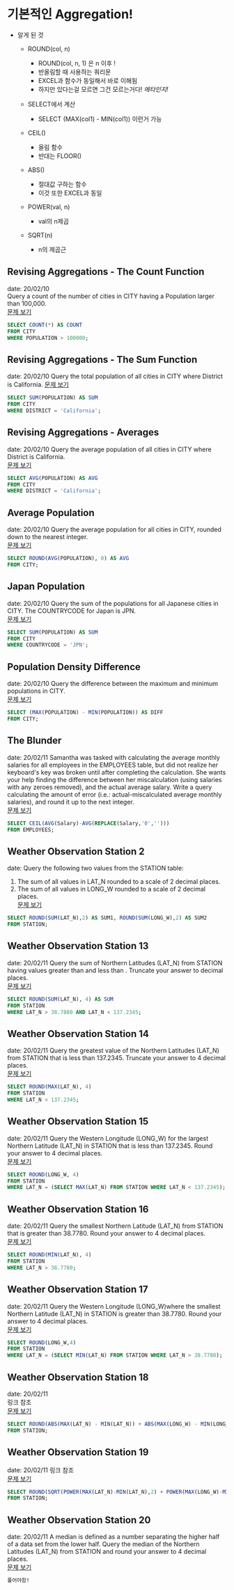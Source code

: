 # 기본적인 Aggregation! 
* 알게 된 것
  * ROUND(col, n)
    * ROUND(col, n, 1) 은 n 이후 !
    * 반올림할 때 사용하는 쿼리문
    * EXCEL과 함수가 동일해서 바로 이해됨
    * 하지만 있다는걸 모르면 그건 모르는거다! *메타인지!*
    
  * SELECT에서 계산
    * SELECT (MAX(col1) - MIN(col1)) 이런거 가능
  * CEIL()
    * 올림 함수
    * 반대는 FLOOR()
  * ABS()
    * 절대값 구하는 함수
    * 이것 또한 EXCEL과 동일
  * POWER(val, n)
    * val의 n제곱
  * SQRT(n)
    * n의 제곱근
    
## Revising Aggregations - The Count Function
date: 20/02/10  
Query a count of the number of cities in CITY having a Population larger than 100,000.  
[문제 보기](https://www.hackerrank.com/challenges/revising-aggregations-the-count-function/problem)  
```SQL
SELECT COUNT(*) AS COUNT
FROM CITY
WHERE POPULATION > 100000;
```

## Revising Aggregations - The Sum Function
date: 20/02/10
  Query the total population of all cities in CITY where District is California.
[문제 보기](https://www.hackerrank.com/challenges/revising-aggregations-sum/problem?h_r=next-challenge&h_v=zen)  
```SQL
SELECT SUM(POPULATION) AS SUM
FROM CITY
WHERE DISTRICT = 'California';
```

## Revising Aggregations - Averages
date: 20/02/10
Query the average population of all cities in CITY where District is California.  
[문제 보기](https://www.hackerrank.com/challenges/revising-aggregations-the-average-function/problem?h_r=next-challenge&h_v=zen&h_r=next-challenge&h_v=zen)  
```SQL
SELECT AVG(POPULATION) AS AVG
FROM CITY
WHERE DISTRICT = 'California';
```

## Average Population
date: 20/02/10
Query the average population for all cities in CITY, rounded down to the nearest integer.  
[문제 보기](https://www.hackerrank.com/challenges/average-population/problem?h_r=next-challenge&h_v=zen&h_r=next-challenge&h_v=zen&h_r=next-challenge&h_v=zen)  
```SQL
SELECT ROUND(AVG(POPULATION), 0) AS AVG
FROM CITY;
```

## Japan Population
date: 20/02/10
Query the sum of the populations for all Japanese cities in CITY. The COUNTRYCODE for Japan is JPN.  
[문제 보기](https://www.hackerrank.com/challenges/japan-population/problem?h_r=next-challenge&h_v=zen&h_r=next-challenge&h_v=zen&h_r=next-challenge&h_v=zen&h_r=next-challenge&h_v=zen)  
```SQL
SELECT SUM(POPULATION) AS SUM
FROM CITY
WHERE COUNTRYCODE = 'JPN';
```

## Population Density Difference
date: 20/02/10
Query the difference between the maximum and minimum populations in CITY.  
[문제 보기](https://www.hackerrank.com/challenges/population-density-difference/problem?h_r=next-challenge&h_v=zen&h_r=next-challenge&h_v=zen&h_r=next-challenge&h_v=zen&h_r=next-challenge&h_v=zen&h_r=next-challenge&h_v=zen)  
```SQL
SELECT (MAX(POPULATION) - MIN(POPULATION)) AS DIFF
FROM CITY;
```

## The Blunder
date: 20/02/11
Samantha was tasked with calculating the average monthly salaries for all employees in the EMPLOYEES table, but did not realize her keyboard's  key was broken until after completing the calculation. She wants your help finding the difference between her miscalculation (using salaries with any zeroes removed), and the actual average salary.
Write a query calculating the amount of error (i.e.: actual-miscalculated average monthly salaries), and round it up to the next integer.  
[문제 보기](https://www.hackerrank.com/challenges/the-blunder/problem?h_r=next-challenge&h_v=zen&h_r=next-challenge&h_v=zen&h_r=next-challenge&h_v=zen&h_r=next-challenge&h_v=zen&h_r=next-challenge&h_v=zen&h_r=next-challenge&h_v=zen)  
```SQL
SELECT CEIL(AVG(Salary)-AVG(REPLACE(Salary,'0',''))) 
FROM EMPLOYEES;
```

## Weather Observation Station 2
date: 
Query the following two values from the STATION table:  
1. The sum of all values in LAT_N rounded to a scale of 2 decimal places.  
2. The sum of all values in LONG_W rounded to a scale of 2 decimal places.  
[문제 보기](https://www.hackerrank.com/challenges/weather-observation-station-2/problem)  
```SQL
SELECT ROUND(SUM(LAT_N),2) AS SUM1, ROUND(SUM(LONG_W),2) AS SUM2
FROM STATION;
```

## Weather Observation Station 13
date: 20/02/11
Query the sum of Northern Latitudes (LAT_N) from STATION having values greater than  and less than . Truncate your answer to  decimal places.  
[문제 보기](https://www.hackerrank.com/challenges/weather-observation-station-13/problem?h_r=next-challenge&h_v=zen)  
```SQL
SELECT ROUND(SUM(LAT_N), 4) AS SUM
FROM STATION
WHERE LAT_N > 38.7880 AND LAT_N < 137.2345;
```

## Weather Observation Station 14
date: 20/02/11
Query the greatest value of the Northern Latitudes (LAT_N) from STATION that is less than 137.2345. Truncate your answer to 4 decimal places.  
[문제 보기](https://www.hackerrank.com/challenges/weather-observation-station-14/problem?h_r=next-challenge&h_v=zen&h_r=next-challenge&h_v=zen)  
```SQL
SELECT ROUND(MAX(LAT_N), 4)
FROM STATION
WHERE LAT_N < 137.2345;
```

## Weather Observation Station 15
date: 20/02/11
Query the Western Longitude (LONG_W) for the largest Northern Latitude (LAT_N) in STATION that is less than 137.2345. Round your answer to 4 decimal places.  
[문제 보기](https://www.hackerrank.com/challenges/weather-observation-station-15/problem?h_r=next-challenge&h_v=zen&h_r=next-challenge&h_v=zen&h_r=next-challenge&h_v=zen)  
```SQL
SELECT ROUND(LONG_W, 4)
FROM STATION
WHERE LAT_N = (SELECT MAX(LAT_N) FROM STATION WHERE LAT_N < 137.2345);
```

## Weather Observation Station 16
date: 20/02/11
Query the smallest Northern Latitude (LAT_N) from STATION that is greater than 38.7780. Round your answer to 4 decimal places.  
[문제 보기](https://www.hackerrank.com/challenges/weather-observation-station-16/problem)  
```SQL
SELECT ROUND(MIN(LAT_N), 4)
FROM STATION
WHERE LAT_N > 38.7780;
```

## Weather Observation Station 17
date: 20/02/11
Query the Western Longitude (LONG_W)where the smallest Northern Latitude (LAT_N) in STATION is greater than 38.7780. Round your answer to 4 decimal places.  
[문제 보기](https://www.hackerrank.com/challenges/weather-observation-station-17/problem?h_r=next-challenge&h_v=zen)  
```SQL
SELECT ROUND(LONG_W,4)
FROM STATION
WHERE LAT_N = (SELECT MIN(LAT_N) FROM STATION WHERE LAT_N > 38.7780);
```

## Weather Observation Station 18
date: 20/02/11  
링크 참조  
[문제 보기](https://www.hackerrank.com/challenges/weather-observation-station-18/problem?h_r=next-challenge&h_v=zen&h_r=next-challenge&h_v=zen)  
```SQL
SELECT ROUND(ABS(MAX(LAT_N) - MIN(LAT_N)) + ABS(MAX(LONG_W) - MIN(LONG_W)), 4)
FROM STATION;
```

## Weather Observation Station 19
date: 20/02/11
링크 참조  
[문제 보기](https://www.hackerrank.com/challenges/weather-observation-station-19/problem?h_r=next-challenge&h_v=zen&h_r=next-challenge&h_v=zen&h_r=next-challenge&h_v=zen)  
```SQL
SELECT ROUND(SQRT(POWER(MAX(LAT_N)-MIN(LAT_N),2) + POWER(MAX(LONG_W)-MIN(LONG_W),2)),4)
FROM STATION;
```

## Weather Observation Station 20
date: 20/02/11
A median is defined as a number separating the higher half of a data set from the lower half. Query the median of the Northern Latitudes (LAT_N) from STATION and round your answer to 4 decimal places.  
[문제 보기](https://www.hackerrank.com/challenges/weather-observation-station-20/problem?h_r=next-challenge&h_v=zen&h_r=next-challenge&h_v=zen&h_r=next-challenge&h_v=zen&h_r=next-challenge&h_v=zen)  
```SQL
풀어야함!
```
